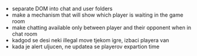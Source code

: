 - separate DOM into chat and user folders  
- make a mechanism that will show which player is waiting in the game room  
- make chatting available only between player and their opponent when in chat room  
- kadgod se desi neki illegal move tjekom igre, izbaci playera van
- kada je alert uljucen, ne updatea se playerov expartion time